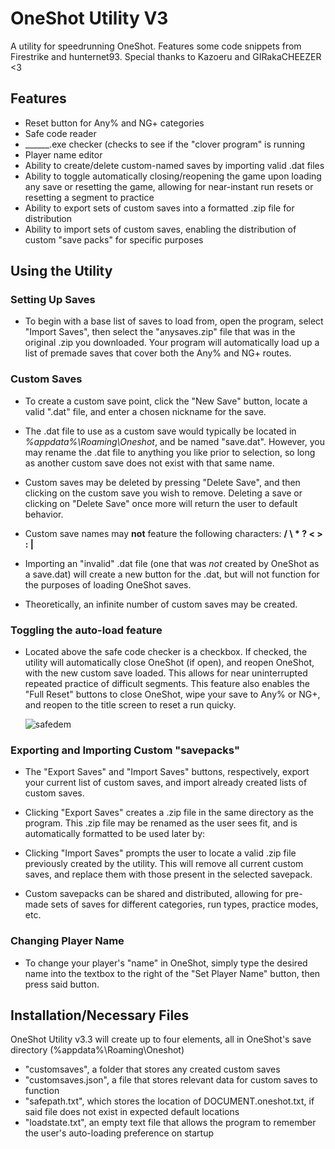 # OneShot Utility V3
A utility for speedrunning OneShot. Features some code snippets from Firestrike and hunternet93.
Special thanks to Kazoeru and GIRakaCHEEZER <3

## Features

 - Reset button for Any% and NG+ categories
 - Safe code reader
 - ______.exe checker (checks to see if the "clover program" is running
 - Player name editor
 - Ability to create/delete custom-named saves by importing valid .dat files
 - Ability to toggle automatically closing/reopening the game upon loading any save or resetting the game, allowing for near-instant run resets or resetting a segment to practice
 - Ability to export sets of custom saves into a formatted .zip file for distribution
 - Ability to import sets of custom saves, enabling the distribution of custom "save packs" for specific purposes
 ## Using the Utility

### Setting Up Saves
 - To begin with a base list of saves to load from, open the program, select "Import Saves", then select the "anysaves.zip" file that was in the original .zip you downloaded. Your program will automatically load up a list of premade saves that cover both the Any% and NG+ routes.
 

### Custom Saves
 - To create a custom save point, click the "New Save" button, locate a valid ".dat" file, and enter a chosen nickname for the save.
 
 - The .dat file to use as a custom save would typically be located in *%appdata%\Roaming\Oneshot*, and be named "save.dat". However, you may rename the .dat file to anything you like prior to selection, so long as another custom save does not exist with that same name.

 - Custom saves may be deleted by pressing "Delete Save", and then clicking on the custom save you wish to remove. Deleting a save or clicking on "Delete Save" once more will return the user to default behavior.

 - Custom save names may **not** feature the following characters: **/ \ * ? < > : |**

 - Importing an "invalid" .dat file (one that was *not* created by OneShot as a save.dat) will create a new button for the .dat, but will not function for the purposes of loading OneShot saves.

 - Theoretically, an infinite number of custom saves may be created.


### Toggling the auto-load feature
 - Located above the safe code checker is a checkbox. If checked, the utility will automatically close OneShot (if open), and reopen OneShot, with the new custom save loaded. This allows for near uninterrupted repeated practice of difficult segments. This feature also enables the "Full Reset" buttons to close OneShot, wipe your save to Any% or NG+, and reopen to the title screen to reset a run quicky.

     ![safedem](https://github.com/user-attachments/assets/5ef9165a-f528-4015-bc02-ae5a891f5c40)


### Exporting and Importing Custom "savepacks"
 - The "Export Saves" and "Import Saves" buttons, respectively, export your current list of custom saves, and import already created lists of custom saves.

 - Clicking "Export Saves" creates a .zip file in the same directory as the program. This .zip file may be renamed as the user sees fit, and is automatically formatted to be used later by:

 - Clicking "Import Saves" prompts the user to locate a valid .zip file previously created by the utility. This will remove all current custom saves, and replace them with those present in the selected savepack.

 - Custom savepacks can be shared and distributed, allowing for pre-made sets of saves for different categories, run types, practice modes, etc.


### Changing Player Name
 - To change your player's "name" in OneShot, simply type the desired name into the textbox to the right of the "Set Player Name" button, then press said button.

## Installation/Necessary Files
OneShot Utility v3.3 will create up to four elements, all in OneShot's save directory (%appdata%\Roaming\Oneshot\)
- "customsaves", a folder that stores any created custom saves
- "customsaves.json", a file that stores relevant data for custom saves to function
- "safepath.txt", which stores the location of DOCUMENT.oneshot.txt, if said file does not exist in expected default locations
- "loadstate.txt", an empty text file that allows the program to remember the user's auto-loading preference on startup
